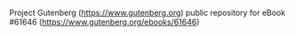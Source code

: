Project Gutenberg (https://www.gutenberg.org) public repository for eBook #61646 (https://www.gutenberg.org/ebooks/61646)
